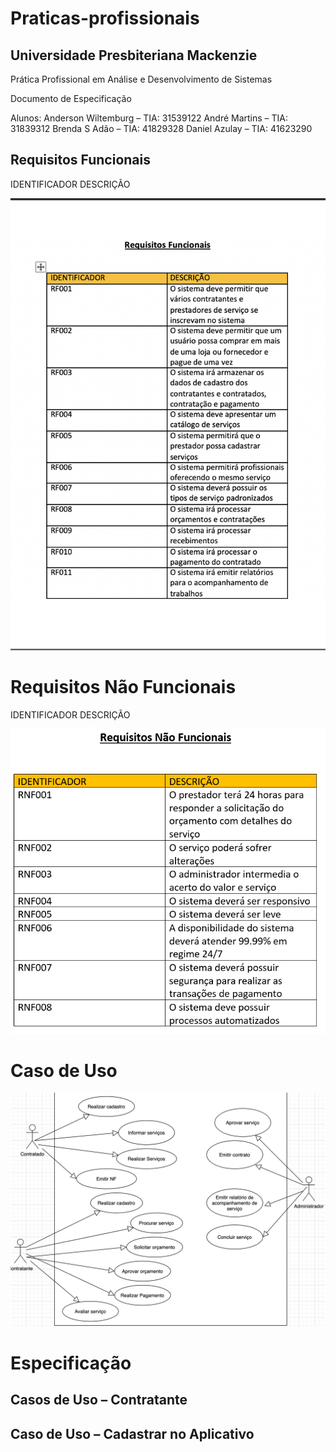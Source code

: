 # Praticas-profissionais

## Universidade Presbiteriana Mackenzie

Prática Profissional em Análise e Desenvolvimento de Sistemas


 Documento de Especificação



Alunos:
Anderson Wiltemburg – TIA: 31539122
André Martins – TIA: 31839312
Brenda S Adão – TIA: 41829328
Daniel Azulay – TIA: 41623290



## Requisitos Funcionais

IDENTIFICADOR	DESCRIÇÃO

![requisitos funcionais](https://github.com/brendaadao/praticas-profissionais/blob/master/image.png)

# Requisitos Não Funcionais

IDENTIFICADOR	DESCRIÇÃO

![requisitos nao funcionais](https://github.com/brendaadao/praticas-profissionais/blob/master/01.PNG)





# Caso de Uso

![caso de uso](https://github.com/brendaadao/praticas-profissionais/blob/master/usecase.png)



# Especificação
 
 ##  Casos de Uso – Contratante
 
##  Caso de Uso – Cadastrar no Aplicativo
 
 
 
 
 
 
 
 
 
 
 
 
 
 
 
 
 
 
 
 
 
 
 
 
 
 
 
 
 
 
 
 
 
 
 
 
 
 
 
 
 
 
 
 
 
 
 


